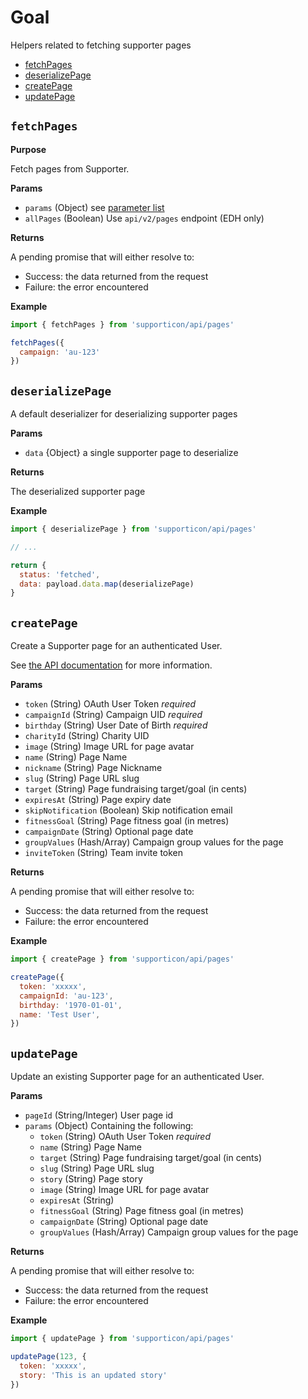 # Goal

Helpers related to fetching supporter pages

- [fetchPages](#fetchpages)
- [deserializePage](#deserializepage)
- [createPage](#createpage)
- [updatePage](#updatepage)


## `fetchPages`

**Purpose**

Fetch pages from Supporter.

**Params**

- `params` (Object) see [parameter list](../readme.md#availableparameters)
- `allPages` (Boolean) Use `api/v2/pages` endpoint (EDH only)

**Returns**

A pending promise that will either resolve to:

- Success: the data returned from the request
- Failure: the error encountered

**Example**

```javascript
import { fetchPages } from 'supporticon/api/pages'

fetchPages({
  campaign: 'au-123'
})
```

## `deserializePage`

A default deserializer for deserializing supporter pages

**Params**

- `data` {Object} a single supporter page to deserialize

**Returns**

The deserialized supporter page

**Example**

```javascript
import { deserializePage } from 'supporticon/api/pages'

// ...

return {
  status: 'fetched',
  data: payload.data.map(deserializePage)
}
```

## `createPage`

Create a Supporter page for an authenticated User.

See [the API documentation](http://developer.everydayhero.com/pages/#create-an-individual-page) for more information.

**Params**

- `token` (String) OAuth User Token _required_
- `campaignId` (String) Campaign UID _required_
- `birthday` (String) User Date of Birth _required_
- `charityId` (String) Charity UID
- `image` (String) Image URL for page avatar
- `name` (String) Page Name
- `nickname` (String) Page Nickname
- `slug` (String) Page URL slug
- `target` (String) Page fundraising target/goal (in cents)
- `expiresAt` (String) Page expiry date
- `skipNotification` (Boolean) Skip notification email
- `fitnessGoal` (String) Page fitness goal (in metres)
- `campaignDate` (String) Optional page date
- `groupValues` (Hash/Array) Campaign group values for the page
- `inviteToken` (String) Team invite token

**Returns**

A pending promise that will either resolve to:

- Success: the data returned from the request
- Failure: the error encountered

**Example**

```javascript
import { createPage } from 'supporticon/api/pages'

createPage({
  token: 'xxxxx',
  campaignId: 'au-123',
  birthday: '1970-01-01',
  name: 'Test User',
})
```

## `updatePage`

Update an existing Supporter page for an authenticated User.

**Params**

- `pageId` (String/Integer) User page id
- `params` (Object) Containing the following:
  - `token` (String) OAuth User Token _required_
  - `name` (String) Page Name
  - `target` (String) Page fundraising target/goal (in cents)
  - `slug` (String) Page URL slug
  - `story` (String) Page story
  - `image` (String) Image URL for page avatar
  - `expiresAt` (String)
  - `fitnessGoal` (String) Page fitness goal (in metres)
  - `campaignDate` (String) Optional page date
  - `groupValues` (Hash/Array) Campaign group values for the page

**Returns**

A pending promise that will either resolve to:

- Success: the data returned from the request
- Failure: the error encountered

**Example**

```javascript
import { updatePage } from 'supporticon/api/pages'

updatePage(123, {
  token: 'xxxxx',
  story: 'This is an updated story'
})
```
